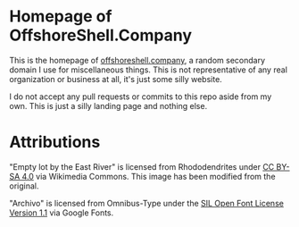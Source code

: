 # Homepage of OffshoreShell.Company

This is the homepage of [offshoreshell.company](https://offshoreshell.company/), a random secondary domain I use for miscellaneous things. This is not representative of any real organization or business at all, it's just some silly website.

I do not accept any pull requests or commits to this repo aside from my own. This is just a silly landing page and nothing else.

# Attributions

"Empty lot by the East River" is licensed from Rhododendrites under [CC BY-SA 4.0](https://creativecommons.org/licenses/by-sa/4.0) via Wikimedia Commons. This image has been modified from the original.

"Archivo" is licensed from Omnibus-Type under the [SIL Open Font License Version 1.1](https://openfontlicense.org/open-font-license-official-text/) via Google Fonts.
